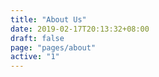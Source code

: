 ```yaml
---
title: "About Us"
date: 2019-02-17T20:13:32+08:00
draft: false
page: "pages/about"
active: "1"
---
```

